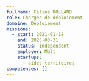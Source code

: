 ```yaml
---
fullname: Céline ROLLAND
role: Chargée de déploiement
domaine: Déploiement
missions:
  - start: 2021-01-18
    end: 2025-03-31
    status: independent
    employer: Malt
    startups:
      - aides-territoires
competences: []
---
```

